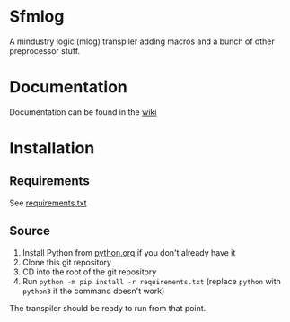 # Sfmlog

A mindustry logic (mlog) transpiler adding macros and a bunch of other preprocessor stuff.

# Documentation
Documentation can be found in the [wiki](https://github.com/SkyeTheFoxyFox/sfmlog/wiki)

# Installation
## Requirements
See [requirements.txt](requirements.txt)

## Source
1. Install Python from [python.org](https://www.python.org/downloads/) if you don't already have it
2. Clone this git repository
3. CD into the root of the git repository
4. Run `python -m pip install -r requirements.txt` (replace `python` with `python3` if the command doesn't work)

The transpiler should be ready to run from that point.
